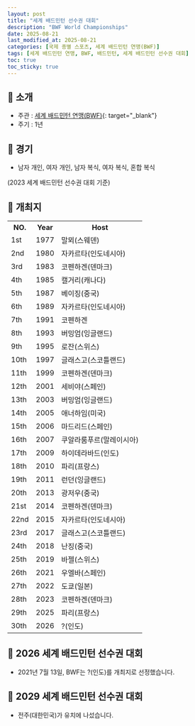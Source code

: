 ```yaml
---
layout: post
title: "세계 배드민턴 선수권 대회"
description: "BWF World Championships"
date: 2025-08-21
last_modified_at: 2025-08-21
categories: [국제 종별 스포츠, 세계 배드민턴 연맹(BWF)]
tags: [세계 배드민턴 연맹, BWF, 배드민턴, 세계 배드민턴 선수권 대회]
toc: true
toc_sticky: true
---
```

## 📜 소개
* 주관 : [세계 배드민턴 연맹(BWF)](https://bwfbadminton.com/){: target="_blank"}
* 주기 : 1년

## 📜 경기
* 남자 개인, 여자 개인, 남자 복식, 여자 복식, 혼합 복식

(2023 세계 배드민턴 선수권 대회 기준)

## 📜 개최지

<html>

<head>
    <meta charset="UTF-8">
</head>

<body>
    <table>
        <tr class="header-row">
            <th class="col-no">NO.</th>
            <th class="col-year">Year</th>
            <th class="col-host">Host</th>
        </tr>
        <tr>
            <td>1st</td>
            <td>1977</td>
            <td>말뫼(스웨덴)</td>
        </tr>
        <tr>
            <td>2nd</td>
            <td>1980</td>
            <td>자카르타(인도네시아)</td>
        </tr>
        <tr>
            <td>3rd</td>
            <td>1983</td>
            <td>코펜하겐(덴마크)</td>
        </tr>
        <tr>
            <td>4th</td>
            <td>1985</td>
            <td>캘거리(캐나다)</td>
        </tr>
        <tr>
            <td>5th</td>
            <td>1987</td>
            <td>베이징(중국)</td>
        </tr>
        <tr>
            <td>6th</td>
            <td>1989</td>
            <td>자카르타(인도네시아)</td>
        </tr>
        <tr>
            <td>7th</td>
            <td>1991</td>
            <td>코펜하겐</td>
        </tr>
        <tr>
            <td>8th</td>
            <td>1993</td>
            <td>버밍엄(잉글랜드)</td>
        </tr>
        <tr>
            <td>9th</td>
            <td>1995</td>
            <td>로잔(스위스)</td>
        </tr>
        <tr>
            <td>10th</td>
            <td>1997</td>
            <td>글래스고(스코틀랜드)</td>
        </tr>
        <tr>
            <td>11th</td>
            <td>1999</td>
            <td>코펜하겐(덴마크)</td>
        </tr>
        <tr>
            <td>12th</td>
            <td>2001</td>
            <td>세비야(스페인)</td>
        </tr>
        <tr>
            <td>13th</td>
            <td>2003</td>
            <td>버밍엄(잉글랜드)</td>
        </tr>
        <tr>
            <td>14th</td>
            <td>2005</td>
            <td>애너하임(미국)</td>
        </tr>
        <tr>
            <td>15th</td>
            <td>2006</td>
            <td>마드리드(스페인)</td>
        </tr>
        <tr>
            <td>16th</td>
            <td>2007</td>
            <td>쿠알라룸푸르(말레이시아)</td>
        </tr>
        <tr>
            <td>17th</td>
            <td>2009</td>
            <td>하이데라바드(인도)</td>
        </tr>
        <tr>
            <td>18th</td>
            <td>2010</td>
            <td>파리(프랑스)</td>
        </tr>
        <tr>
            <td>19th</td>
            <td>2011</td>
            <td>런던(잉글랜드)</td>
        </tr>
        <tr>
            <td>20th</td>
            <td>2013</td>
            <td>광저우(중국)</td>
        </tr>
        <tr>
            <td>21st</td>
            <td>2014</td>
            <td>코펜하겐(덴마크)</td>
        </tr>
        <tr>
            <td>22nd</td>
            <td>2015</td>
            <td>자카르타(인도네시아)</td>
        </tr>
        <tr>
            <td>23rd</td>
            <td>2017</td>
            <td>글래스고(스코틀랜드)</td>
        </tr>
        <tr>
            <td>24th</td>
            <td>2018</td>
            <td>난징(중국)</td>
        </tr>
        <tr>
            <td>25th</td>
            <td>2019</td>
            <td>바젤(스위스)</td>
        </tr>
        <tr>
            <td>26th</td>
            <td>2021</td>
            <td>우엘바(스페인)</td>
        </tr>
        <tr>
            <td>27th</td>
            <td>2022</td>
            <td>도쿄(일본)</td>
        </tr>
        <tr>
            <td>28th</td>
            <td>2023</td>
            <td>코펜하겐(덴마크)</td>
        </tr>
        <tr>
            <td>29th</td>
            <td>2025</td>
            <td>파리(프랑스)</td>
        </tr>
        <tr>
            <td>30th</td>
            <td>2026</td>
            <td>?(인도)</td>
        </tr>
    </table>
</body>

</html>

## 📜 2026 세계 배드민턴 선수권 대회
* 2021년 7월 13일, BWF는 <span class="foreign-host">?(인도)</span>를 개최지로 선정했습니다.

## 📜 2029 세계 배드민턴 선수권 대회
* 전주(대한민국)가 유치에 나섰습니다.
